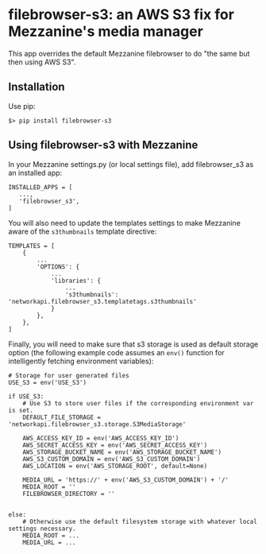 # filebrowser-s3: an AWS S3 fix for Mezzanine's media manager

This app overrides the default Mezzanine filebrowser to do "the same but then using AWS S3".

## Installation

Use pip:

```
$> pip install filebrowser-s3
```

## Using filebrowser-s3 with Mezzanine

In your Mezzanine settings.py (or local settings file), add filebrowser_s3 as an installed app:

```
INSTALLED_APPS = [
   ...,
   'filebrowser_s3',
]
```

You will also need to update the templates settings to make Mezzanine aware of the `s3thumbnails` template directive:

```
TEMPLATES = [
    {
    	...
        'OPTIONS': {
            ...
            'libraries': {
            	...
                's3thumbnails': 'networkapi.filebrowser_s3.templatetags.s3thumbnails'
            }
        },
    },
]
```

Finally, you will need to make sure that s3 storage is used as default storage option (the following example code assumes an `env()` function for intelligently fetching environment variables):

```
# Storage for user generated files
USE_S3 = env('USE_S3')

if USE_S3:
    # Use S3 to store user files if the corresponding environment var is set.
    DEFAULT_FILE_STORAGE = 'networkapi.filebrowser_s3.storage.S3MediaStorage'

    AWS_ACCESS_KEY_ID = env('AWS_ACCESS_KEY_ID')
    AWS_SECRET_ACCESS_KEY = env('AWS_SECRET_ACCESS_KEY')
    AWS_STORAGE_BUCKET_NAME = env('AWS_STORAGE_BUCKET_NAME')
    AWS_S3_CUSTOM_DOMAIN = env('AWS_S3_CUSTOM_DOMAIN')
    AWS_LOCATION = env('AWS_STORAGE_ROOT', default=None)

    MEDIA_URL = 'https://' + env('AWS_S3_CUSTOM_DOMAIN') + '/'
    MEDIA_ROOT = ''
    FILEBROWSER_DIRECTORY = ''


else:
    # Otherwise use the default filesystem storage with whatever local settings necessary.
    MEDIA_ROOT = ...
    MEDIA_URL = ...
```
